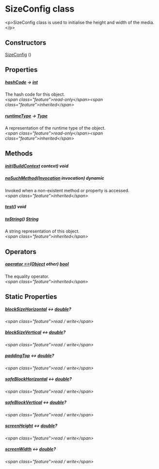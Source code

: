 


# SizeConfig class









\<p\>SizeConfig class is used to initialise the height and width of the media.\</p\>




## Constructors

[SizeConfig](../services_size_config/SizeConfig/SizeConfig.md) ()

   


## Properties

##### [hashCode](https:api.flutter.dev/flutter/dart-core/Object/hashCode.html) &#8594; [int](https:api.flutter.dev/flutter/dart-core/int-class.html)



The hash code for this object.  
_\<span class="feature"\>read-only\</span\>\<span class="feature"\>inherited\</span\>_



##### [runtimeType](https:api.flutter.dev/flutter/dart-core/Object/runtimeType.html) &#8594; [Type](https:api.flutter.dev/flutter/dart-core/Type-class.html)



A representation of the runtime type of the object.  
_\<span class="feature"\>read-only\</span\>\<span class="feature"\>inherited\</span\>_





## Methods

##### [init](../services_size_config/SizeConfig/init.md)([BuildContext](https:api.flutter.dev/flutter/widgets/BuildContext-class.html) context) void



  




##### [noSuchMethod](https:api.flutter.dev/flutter/dart-core/Object/noSuchMethod.html)([Invocation](https:api.flutter.dev/flutter/dart-core/Invocation-class.html) invocation) dynamic



Invoked when a non-existent method or property is accessed.  
_\<span class="feature"\>inherited\</span\>_



##### [test](../services_size_config/SizeConfig/test.md)() void



  




##### [toString](https:api.flutter.dev/flutter/dart-core/Object/toString.html)() [String](https:api.flutter.dev/flutter/dart-core/String-class.html)



A string representation of this object.  
_\<span class="feature"\>inherited\</span\>_





## Operators

##### [operator ==](https:api.flutter.dev/flutter/dart-core/Object/operator_equals.html)([Object](https:api.flutter.dev/flutter/dart-core/Object-class.html) other) [bool](https:api.flutter.dev/flutter/dart-core/bool-class.html)



The equality operator.  
_\<span class="feature"\>inherited\</span\>_





## Static Properties

##### [blockSizeHorizontal](../services_size_config/SizeConfig/blockSizeHorizontal.md) &#8596; [double](https:api.flutter.dev/flutter/dart-core/double-class.html)?



  
_\<span class="feature"\>read / write\</span\>_



##### [blockSizeVertical](../services_size_config/SizeConfig/blockSizeVertical.md) &#8596; [double](https:api.flutter.dev/flutter/dart-core/double-class.html)?



  
_\<span class="feature"\>read / write\</span\>_



##### [paddingTop](../services_size_config/SizeConfig/paddingTop.md) &#8596; [double](https:api.flutter.dev/flutter/dart-core/double-class.html)?



  
_\<span class="feature"\>read / write\</span\>_



##### [safeBlockHorizontal](../services_size_config/SizeConfig/safeBlockHorizontal.md) &#8596; [double](https:api.flutter.dev/flutter/dart-core/double-class.html)?



  
_\<span class="feature"\>read / write\</span\>_



##### [safeBlockVertical](../services_size_config/SizeConfig/safeBlockVertical.md) &#8596; [double](https:api.flutter.dev/flutter/dart-core/double-class.html)?



  
_\<span class="feature"\>read / write\</span\>_



##### [screenHeight](../services_size_config/SizeConfig/screenHeight.md) &#8596; [double](https:api.flutter.dev/flutter/dart-core/double-class.html)?



  
_\<span class="feature"\>read / write\</span\>_



##### [screenWidth](../services_size_config/SizeConfig/screenWidth.md) &#8596; [double](https:api.flutter.dev/flutter/dart-core/double-class.html)?



  
_\<span class="feature"\>read / write\</span\>_













